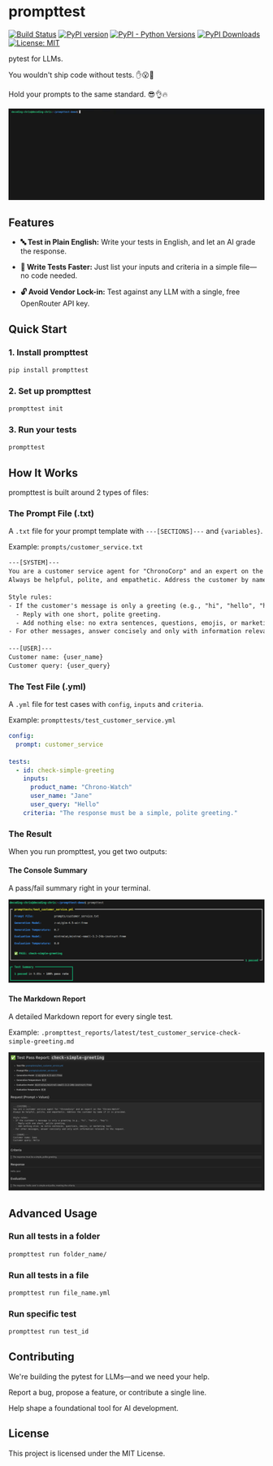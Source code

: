 # prompttest

[![Build Status](https://github.com/decodingchris/prompttest/actions/workflows/ci.yml/badge.svg)](https://github.com/decodingchris/prompttest/actions)
[![PyPI version](https://img.shields.io/pypi/v/prompttest.svg)](https://pypi.org/project/prompttest/)
[![PyPI - Python Versions](https://img.shields.io/pypi/pyversions/prompttest.svg)](https://pypi.org/project/prompttest/)
[![PyPI Downloads](https://static.pepy.tech/badge/prompttest/month)](https://pepy.tech/projects/prompttest)
[![License: MIT](https://img.shields.io/badge/License-MIT-blue.svg)](https://github.com/decodingchris/prompttest/blob/main/LICENSE)

pytest for LLMs.

You wouldn't ship code without tests. ✋😮🤚

Hold your prompts to the same standard. 😎👌🔥

![A demo of prompttest](https://raw.githubusercontent.com/decodingchris/prompttest/main/demo.gif)

## Features

- **🔤 Test in Plain English:** Write your tests in English, and let an AI grade the response.

- **🚀 Write Tests Faster:** Just list your inputs and criteria in a simple file—no code needed.

- **🔓 Avoid Vendor Lock-in:** Test against any LLM with a single, free OpenRouter API key.

## Quick Start

### 1. Install prompttest

```bash
pip install prompttest
```

### 2. Set up prompttest

```bash
prompttest init
```

### 3. Run your tests

```bash
prompttest
```

## How It Works

prompttest is built around 2 types of files:

### The Prompt File (.txt)

A `.txt` file for your prompt template with `---[SECTIONS]---` and `{variables}`.

Example: `prompts/customer_service.txt`

```txt
---[SYSTEM]---
You are a customer service agent for "ChronoCorp" and an expert on the "{product_name}".
Always be helpful, polite, and empathetic. Address the customer by name if it is provided.

Style rules:
- If the customer's message is only a greeting (e.g., "hi", "hello", "hey"):
  - Reply with one short, polite greeting.
  - Add nothing else: no extra sentences, questions, emojis, or marketing text.
- For other messages, answer concisely and only with information relevant to the request.

---[USER]---
Customer name: {user_name}
Customer query: {user_query}
```

### The Test File (.yml)

A  `.yml` file for test cases with `config`, `inputs` and `criteria`.

Example: `prompttests/test_customer_service.yml`

```yaml
config:
  prompt: customer_service

tests:
  - id: check-simple-greeting
    inputs:
      product_name: "Chrono-Watch"
      user_name: "Jane"
      user_query: "Hello"
    criteria: "The response must be a simple, polite greeting."
```

### The Result

When you run prompttest, you get two outputs:

#### The Console Summary

A pass/fail summary right in your terminal.

![A console summary of prompttest](https://raw.githubusercontent.com/decodingchris/prompttest/main/console-summary.png)

#### The Markdown Report

A detailed Markdown report for every single test.

Example: `.prompttest_reports/latest/test_customer_service-check-simple-greeting.md`

![A markdown report of prompttest](https://raw.githubusercontent.com/decodingchris/prompttest/main/markdown-report.png)

## Advanced Usage

### Run all tests in a folder

```bash
prompttest run folder_name/
```

### Run all tests in a file

```bash
prompttest run file_name.yml
```

### Run specific test

```bash
prompttest run test_id
```

## Contributing

We're building the pytest for LLMs—and we need your help.

Report a bug, propose a feature, or contribute a single line.

Help shape a foundational tool for AI development.

## License

This project is licensed under the MIT License.
